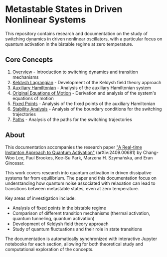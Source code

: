 # Metastable States in Driven Nonlinear Systems

This repository contains research and documentation on the study of switching dynamics in driven nonlinear oscillators, with a particular focus on quantum activation in the bistable regime at zero temperature.

## Core Concepts

1. [Overview](derivation/Overview.md) - Introduction to switching dynamics and transition mechanisms
2. [Keldysh Lagrangian](derivation/KeldyshLagrangian.md) - Development of the Keldysh field theory approach
3. [Auxiliary Hamiltonian](derivation/KeldyshAuxiliaryHamiltonian.md) - Analysis of the auxiliary Hamiltonian system
4. [Original Equations of Motion](derivation/OriginalEom.md) - Derivation and analysis of the system's equations of motion
5. [Fixed Points](fixed_points/FixedPoints.md) - Analysis of the fixed points of the auxiliary Hamiltonian
6. [Stability Analysis](fixed_points/StabilityAnalysis.md) - Analysis of the boundary conditions for the switching trajectories
7. [Paths](paths/Paths.md) - Analysis of the paths for the switching trajectories

## About

This documentation accompanies the research paper ["A Real-time Instanton Approach to Quantum Activation"](https://arxiv.org/abs/2409.00681) (arXiv:2409.00681) by Chang-Woo Lee, Paul Brookes, Kee-Su Park, Marzena H. Szymańska, and Eran Ginossar.

This work covers research into quantum activation in driven dissipative systems far from equilibrium. The paper and this documentation focus on understanding how quantum noise associated with relaxation can lead to transitions between metastable states, even at zero temperature.

Key areas of investigation include:
- Analysis of fixed points in the bistable regime
- Comparison of different transition mechanisms (thermal activation, quantum tunneling, quantum activation)
- Development of Keldysh field theory approach
- Study of quantum fluctuations and their role in state transitions

The documentation is automatically synchronized with interactive Jupyter notebooks for each section, allowing for both theoretical study and computational exploration of the concepts. 